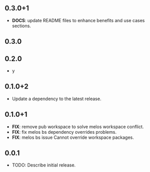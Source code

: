 ## 0.3.0+1

 - **DOCS**: update README files to enhance benefits and use cases sections.

## 0.3.0

## 0.2.0

 - y

## 0.1.0+2

 - Update a dependency to the latest release.

## 0.1.0+1

 - **FIX**: remove pub workspace to solve melos workspace conflict.
 - **FIX**: fix melos bs dependency overrides problems.
 - **FIX**: melos bs issue Cannot override workspace packages.

## 0.0.1

* TODO: Describe initial release.
